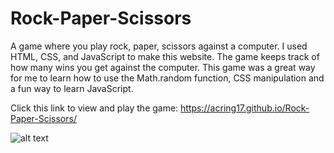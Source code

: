 # Rock-Paper-Scissors
A game where you play rock, paper, scissors against a computer.
I used HTML, CSS, and JavaScript to make this website.
The game keeps track of how many wins you get against the computer.
This game was a great way for me to learn how to use the Math.random function, CSS manipulation and a fun way to learn JavaScript.

Click this link to view and play the game: https://acring17.github.io/Rock-Paper-Scissors/

![alt text](https://github.com/ACring17/Project-Portfolio/blob/main/images/project-rock-paper-scissors.jpeg)
